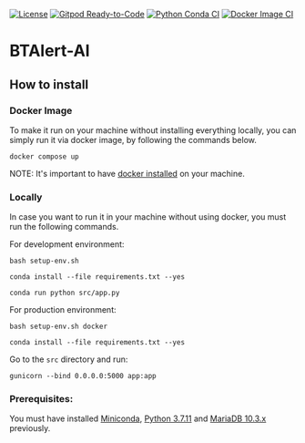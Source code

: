 [![License](http://img.shields.io/github/license/BureauTech/BTAlert-AI)](https://github.com/BureauTech/BTAlert-AI/blob/main/LICENSE)
[![Gitpod Ready-to-Code](https://img.shields.io/badge/Gitpod-Ready--to--Code-blue?logo=gitpod)](https://gitpod.io/#https://github.com/BureauTech/BTAlert-AI/)
[![Python Conda CI](https://github.com/BureauTech/BTAlert-AI/actions/workflows/python-conda.yml/badge.svg)](https://github.com/BureauTech/BTAlert-AI/actions/workflows/python-conda.yml)
[![Docker Image CI](https://github.com/BureauTech/BTAlert-AI/actions/workflows/docker-image.yml/badge.svg)](https://github.com/BureauTech/BTAlert-AI/actions/workflows/docker-image.yml)

# BTAlert-AI

## How to install

### Docker Image

To make it run on your machine without installing everything locally, you can simply run it via docker image, by following the commands below.

```docker compose up```

NOTE: It's important to have [docker installed](https://docs.docker.com/engine/install/) on your machine.

### Locally

In case you want to run it in your machine without using docker, you must run the following commands.

For development environment:

```bash setup-env.sh```

```conda install --file requirements.txt --yes```

```conda run python src/app.py```

For production environment:

```bash setup-env.sh docker```

```conda install --file requirements.txt --yes```

Go to the ```src``` directory and run:

```gunicorn --bind 0.0.0.0:5000 app:app```

### Prerequisites:

You must have installed [Miniconda](https://docs.conda.io/en/latest/miniconda.html), [Python 3.7.11](https://www.python.org/downloads/release/python-3711/) and [MariaDB 10.3.x](https://mariadb.org/download/?t=mariadb&p=mariadb&r=10.3.34) previously.
